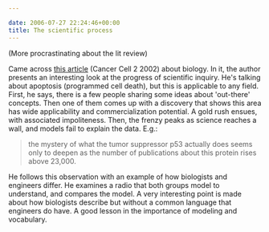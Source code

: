 ```yaml
---

date: 2006-07-27 22:24:46+00:00
title: The scientific process
---
```


(More procrastinating about the lit review)

Came across [this article](http://www.mit.edu/afs/athena/course/other/be.400/www/Papers/CCELL.2_3_179.115.pdf) (Cancer Cell 2 2002) about biology. In it, the author presents an interesting look at the progress of scientific inquiry. He's talking about apoptosis (programmed cell death), but this is applicable to any field. First, he says, there is a few people sharing some ideas about 'out-there' concepts. Then one of them comes up with a discovery that shows this area has wide applicability and commercialization potential. A gold rush ensues, with associated impoliteness. Then, the frenzy peaks as science reaches a wall, and models fail to explain the data. E.g.:


<blockquote>the mystery of what the tumor suppressor p53 actually does  seems only to deepen as the number of publications about this protein rises above 23,000.</blockquote>


He follows this observation with an example of how biologists and engineers differ. He examines a radio that both groups model to understand, and compares the model. A very interesting point is made about how biologists describe but without a common language that engineers do have. A good lesson in the importance of modeling and vocabulary.
